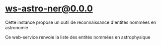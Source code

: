 # ws-astro-ner@0.0.0

Cette instance propose un outil de reconnaissance d'entités nommées en astronomie

Ce web-service renvoie la liste des entités nommées en astrophysique
